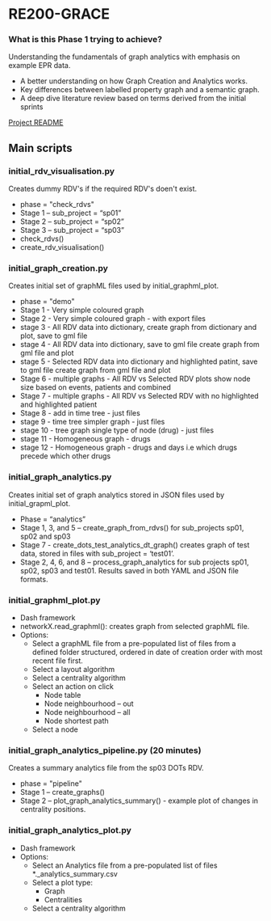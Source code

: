 # RE200-GRACE

### What is this Phase 1 trying to achieve?
Understanding the fundamentals of graph analytics with emphasis on example EPR data.
- A better understanding on how Graph Creation and Analytics works.
- Key differences between labelled property graph and a semantic graph.
- A deep dive literature review based on terms derived from the initial sprints

[Project README](../README.md)

## Main scripts
### initial_rdv_visualisation.py
Creates dummy RDV's if the required RDV's doen't exist.
- phase = "check_rdvs"
- Stage 1 – sub_project = “sp01”
- Stage 2 – sub_project = “sp02”
- Stage 3 – sub_project = “sp03”
- check_rdvs()
- create_rdv_visualisation()

### initial_graph_creation.py
Creates initial set of graphML files used by initial_graphml_plot.
- phase = "demo"
- Stage 1 - Very simple coloured graph
- Stage 2 - Very simple coloured graph - with export files
- stage 3 - All RDV data into dictionary, create graph from dictionary and plot, save to gml file
- stage 4 - All RDV data into dictionary, save to gml file create graph from gml file and plot
- stage 5 - Selected RDV data into dictionary and highlighted patint, save to gml file create graph from gml file and plot
- Stage 6 - multiple graphs - All RDV vs Selected RDV plots show node size based on events, patients and combined
- Stage 7 - multiple graphs - All RDV vs Selected RDV with no highlighted and highlighted patient
- Stage 8 - add in time tree - just files
- stage 9 - time tree simpler graph - just files
- stage 10 - tree graph single type of node (drug) - just files
- stage 11 - Homogeneous graph - drugs
- stage 12 - Homogeneous graph - drugs and days i.e which drugs precede which other drugs

### initial_graph_analytics.py
Creates initial set of graph analytics stored in JSON files used by initial_grapml_plot.
- Phase = “analytics”
- Stage 1, 3, and 5 – create_graph_from_rdvs() for sub_projects sp01, sp02 and sp03
- Stage 7 - create_dots_test_analytics_dt_graph() creates graph of test data, stored in files with sub_project = ‘test01’.
- Stage 2, 4, 6, and 8 – process_graph_analytics for sub projects sp01, sp02, sp03 and test01. Results saved in both YAML and JSON file formats.

### initial_graphml_plot.py
- Dash framework
- networkX.read_graphml(): creates graph from selected graphML file.
- Options:
    - Select a graphML file from a pre-populated list of files from a defined folder structured, ordered in date of creation order with most recent file first.
    - Select a layout algorithm
    - Select a centrality algorithm
    - Select an action on click
        - Node table
        - Node neighbourhood – out
        - Node neighbourhood – all
        - Node shortest path
    - Select a node

### initial_graph_analytics_pipeline.py (20 minutes)
Creates a summary analytics file from the sp03 DOTs RDV.
- phase = "pipeline"
- Stage 1 – create_graphs()
- Stage 2 – plot_graph_analytics_summary() - example plot of changes in centrality positions.

### initial_graph_analytics_plot.py
- Dash framework
- Options:
    - Select an Analytics file from a pre-populated list of files *._analytics_summary.csv
    - Select a plot type:
        - Graph
        - Centralities
    - Select a centrality algorithm

